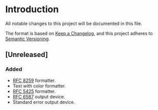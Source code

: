 # Introduction
All notable changes to this project will be documented in this file.

The format is based on [Keep a
Changelog](https://keepachangelog.com/en/1.0.0/), and this project
adheres to [Semantic Versioning](https://semver.org/spec/v2.0.0.html).

## [Unreleased]
### Added
- [RFC 8259](https://datatracker.ietf.org/doc/html/rfc8259) formatter.
- Text with color formatter.
- [RFC 5425](https://datatracker.ietf.org/doc/html/rfc5424) formatter.
- [RFC 6587](https://datatracker.ietf.org/doc/html/rfc6587) output
  device.
- Standard error output device.
